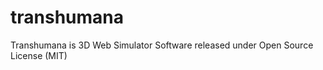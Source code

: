 transhumana
===========

Transhumana is 3D Web Simulator Software released under Open Source License (MIT)
